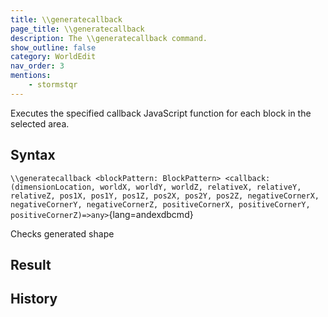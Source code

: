 ```yaml
---
title: \\generatecallback
page_title: \\generatecallback
description: The \\generatecallback command.
show_outline: false
category: WorldEdit
nav_order: 3
mentions:
    - stormstqr
---
```


Executes the specified callback JavaScript function for each block in the selected area.

<CommandDetailsTable
    name="\\generatecallback"
    :categories="[
        'system', 'world', 'server', 'worldedit'
    ]"
    :requiredTags="[
        'canUseChatCommands'
    ]"
    ultraSecurityModeSecurityLevel="WorldEdit"
    version="0.0.0"
    :undoSupported="-2"
    :functional="false"
    :deprecated="false"
/>

## Syntax

`\\generatecallback <blockPattern: BlockPattern> <callback: (dimensionLocation, worldX, worldY, worldZ, relativeX, relativeY, relativeZ, pos1X, pos1Y, pos1Z, pos2X, pos2Y, pos2Z, negativeCornerX, negativeCornerY, negativeCornerZ, positiveCornerX, positiveCornerY, positiveCornerZ)=>any>`{lang=andexdbcmd}

<indent>Checks generated shape</indent>

## Result


## History
